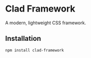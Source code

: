 # Clad Framework

A modern, lightweight CSS framework.

## Installation

```bash
npm install clad-framework